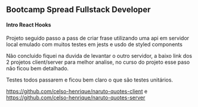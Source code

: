 ## Bootcamp Spread Fullstack Developer

#### Intro React Hooks

Projeto seguido passo a pass de criar frase utilizando uma api em servidor local emulado com muitos testes em jests e usdo de styled components

Não concluido fiquei na duvida de levantar o outro servidor, a baixo link dos 2 projetos client/server para melhor analise, no curso do projeto esse paso não ficou bem detalhado.

Testes todos passarem e ficou bem claro o que são testes unitários.

https://github.com/celso-henrique/naruto-quotes-client e https://github.com/celso-henrique/naruto-quotes-server

